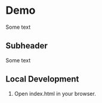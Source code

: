 # Demo

Some text

## Subheader

Some text

## Local Development

1. Open index.html in your browser.

